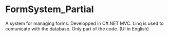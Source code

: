 # FormSystem_Partial
A system for managing forms. Developped in C#.NET MVC. Linq is used to comunicate with the database. Only part of the code. (UI in English)
